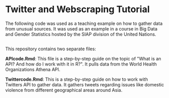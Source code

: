 # Twitter and Webscraping Tutorial

The following code was used as a teaching example on how to gather data from unusual sources. It was used as an example in a course in Big Data and Gender Statistics hosted by the SIAP division of the United Nations. 

## 

This repository contains two separate files:

**APIcode.Rmd**: This file is a step-by-step guide on the topic of "What is an API? And how do I work with it in R?". It pulls data from the World Health Organizations Athena API.

**Twittercode.Rmd**: This is a step-by-step guide on how to work with Twitters API to gather data. It gathers tweets regarding issues like domestic violence from different geographical areas around Asia.


